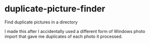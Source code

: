 # duplicate-picture-finder
 Find duplicate pictures in a directory

I made this after I accidentally used a different form of Windows photo import that gave me duplicates of each photo it processed.